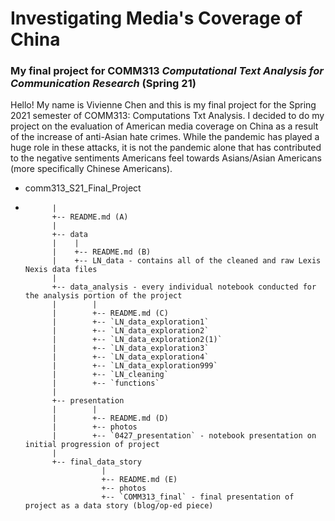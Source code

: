 # Investigating Media's Coverage of China
### My final project for COMM313 _Computational Text Analysis for Communication Research_ (Spring 21)


Hello! My name is Vivienne Chen and this is my final project for the Spring 2021 semester of COMM313: Computations Txt Analysis. I decided to do my project on the evaluation of American media coverage on China as a result of the increase of anti-Asian hate crimes. While the pandemic has played a huge role in these attacks, it is not the pandemic alone that has contributed to the negative sentiments Americans feel towards Asians/Asian Americans (more specifically Chinese Americans). 

* comm313_S21_Final_Project
*           |
            +-- README.md (A)
            |
            +-- data
            |    |
            |    +-- README.md (B)
            |    +-- LN_data - contains all of the cleaned and raw Lexis Nexis data files
            |
            +-- data_analysis - every individual notebook conducted for the analysis portion of the project
            |        |      
            |        +-- README.md (C)
            |        +-- `LN_data_exploration1`
            |        +-- `LN_data_exploration2`
            |        +-- `LN_data_exploration2(1)`
            |        +-- `LN_data_exploration3`
            |        +-- `LN_data_exploration4`
            |        +-- `LN_data_exploration999`
            |        +-- `LN_cleaning`
            |        +-- `functions`
            |
            +-- presentation
            |        |
            |        +-- README.md (D)
            |        +-- photos
            |        +-- `0427_presentation` - notebook presentation on initial progression of project
            |
            +-- final_data_story
                       | 
                       +-- README.md (E)
                       +-- photos
                       +-- `COMM313_final` - final presentation of project as a data story (blog/op-ed piece)
